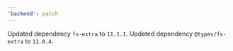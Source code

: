 ```yaml
---
'backend': patch
---
```


Updated dependency `fs-extra` to `11.1.1`.
Updated dependency `@types/fs-extra` to `11.0.4`.
